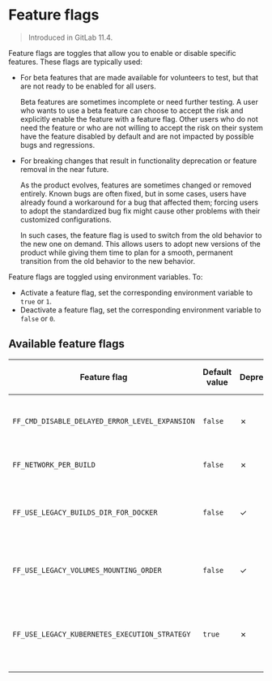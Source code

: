 # Feature flags

> Introduced in GitLab 11.4.

Feature flags are toggles that allow you to enable or disable specific features. These flags are typically used:

- For beta features that are made available for volunteers to test, but that are not ready to be enabled for all users.

    Beta features are sometimes incomplete or need further testing. A user who wants to use a beta feature
    can choose to accept the risk and explicitly enable the feature with a feature flag. Other users who
    do not need the feature or who are not willing to accept the risk on their system have the
    feature disabled by default and are not impacted by possible bugs and regressions.

- For breaking changes that result in functionality deprecation or feature removal in the near future.

    As the product evolves, features are sometimes changed or removed entirely. Known bugs are often fixed,
    but in some cases, users have already found a workaround for a bug that affected them; forcing users
    to adopt the standardized bug fix might cause other problems with their customized configurations.

    In such cases, the feature flag is used to switch from the old behavior to the new one on demand. This
    allows users to adopt new versions of the product while giving them time to plan for a smooth, permanent
    transition from the old behavior to the new behavior.

Feature flags are toggled using environment variables. To:

- Activate a feature flag, set the corresponding environment variable to `true` or `1`.
- Deactivate a feature flag, set the corresponding environment variable to `false` or `0`.

## Available feature flags

<!--
The list of feature flags is created automatically.
If you need to update it, call `make update_feature_flags_docs` in the
root directory of this project.
The flags are defined in `./helpers/feature_flags/flags.go` file.
-->

<!-- feature_flags_list_start -->

| Feature flag | Default value | Deprecated | To be removed with | Description |
|--------------|---------------|------------|--------------------|-------------|
| `FF_CMD_DISABLE_DELAYED_ERROR_LEVEL_EXPANSION` | `false` | ✗ | 13.0 | Disables [EnableDelayedExpansion](https://ss64.com/nt/delayedexpansion.html) for error checking for when using [Window Batch](../shells/index.md#windows-batch) shell |
| `FF_NETWORK_PER_BUILD` | `false` | ✗ |  | Enables creation of a docker [network per build](../executors/docker.md#networking) with the docker executor |
| `FF_USE_LEGACY_BUILDS_DIR_FOR_DOCKER` | `false` | ✓ | 13.0 | Disables the new strategy for Docker executor to cache the content of `/builds` directory instead of `/builds/group-org` |
| `FF_USE_LEGACY_VOLUMES_MOUNTING_ORDER` | `false` | ✓ | 13.0 | Disables the new ordering of volumes mounting when `docker*` executors are being used. |
| `FF_USE_LEGACY_KUBERNETES_EXECUTION_STRATEGY` | `true` | ✗ |  | When set to `false` disables execution of remote Kubernetes commands through `exec` in favor of `attach` to solve problems like [#4119](https://gitlab.com/gitlab-org/gitlab-runner/issues/4119) |

<!-- feature_flags_list_end -->
